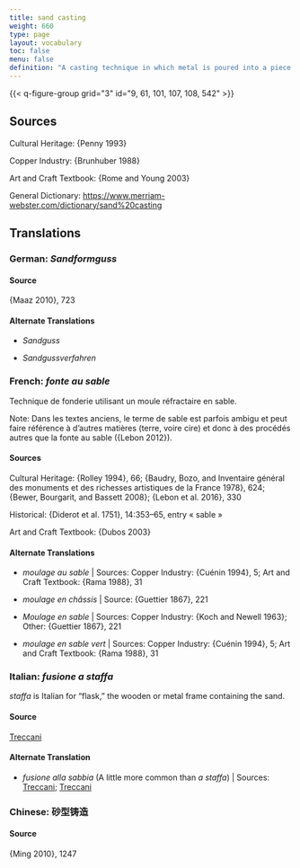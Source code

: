 ```yaml
---
title: sand casting
weight: 660
type: page
layout: vocabulary
toc: false
menu: false
definition: "A casting technique in which metal is poured into a piece mold made of a specific type of sand that is bound by clay (or resin in modern foundries). The piece mold is made by ramming the sand around a rigid model or %%chef-modèle%% within stacked metal frames (aka flasks). See [GI§2.4.1](#GI§2.4.1)."
---
```


{{< q-figure-group grid="3" id="9, 61, 101, 107, 108, 542" >}}

## Sources

Cultural Heritage: {Penny 1993}

Copper Industry: {Brunhuber 1988}

Art and Craft Textbook: {Rome and Young 2003}

General Dictionary: <https://www.merriam-webster.com/dictionary/sand%20casting>

## Translations

<div class="accordion">

### **German**: *Sandformguss*

#### Source

{Maaz 2010}, 723

#### Alternate Translations

- *Sandguss*

- *Sandgussverfahren*

### **French**: *fonte au sable*

Technique de fonderie utilisant un moule réfractaire en sable.

<div class="backmatter">
Note: Dans les textes anciens, le terme de sable est parfois ambigu et peut faire référence à d’autres matières (terre, voire cire) et donc à des procédés autres que la fonte au sable ({Lebon 2012}).
</div>

#### Sources

Cultural Heritage: {Rolley 1994}, 66; {Baudry, Bozo, and Inventaire général des monuments et des richesses artistiques de la France 1978}, 624; {Bewer, Bourgarit, and Bassett 2008}; {Lebon et al. 2016}, 330

Historical: {Diderot et al. 1751}, 14:353–65, entry « sable »

Art and Craft Textbook: {Dubos 2003}

#### Alternate Translations

- *moulage au sable* | Sources: Copper Industry: {Cuénin 1994}, 5; Art and Craft Textbook: {Rama 1988}, 31

- *moulage en châssis* | Source: {Guettier 1867}, 221

- *Moulage en sable* | Sources: Copper Industry: {Koch and Newell 1963}; Other: {Guettier 1867}, 221

- *moulage en sable vert* | Sources: Copper Industry: {Cuénin 1994}, 5; Art and Craft Textbook: {Rama 1988}, 31

### **Italian**: *fusione a staffa*

*staffa* is Italian for “flask,” the wooden or metal frame containing the sand.

#### Source

[Treccani](https://www.treccani.it/enciclopedia/fusione_%28Enciclopedia-Italiana%29/)  

#### Alternate Translation

- *fusione alla sabbia* (A little more common than *a staffa*) | Sources: [Treccani](http://www.treccani.it/vocabolario/ricerca/fusione-alla-sabbia/); [Treccani](https://www.treccani.it/enciclopedia/fusione_%28Enciclopedia-Italiana%29/)

### **Chinese**: 砂型铸造

#### Source

{Ming 2010}, 1247

</div>
